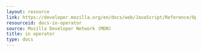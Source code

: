 ```yaml
---
layout: resource
link: https://developer.mozilla.org/en/docs/web/JavaScript/Reference/Operators/in
resourceid: docs-in-operator
source: Mozilla Developer Network (MDN)
title: in operator
type: docs
---
```


